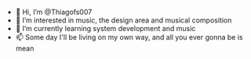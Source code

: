 - 👋 Hi, I’m @Thiagofs007
- 👀 I’m interested in music, the design area and musical composition
- 🌱 I’m currently learning system development and music
- 📫 Some day I'll be living on my own way, and all you ever gonna be is mean

<!---
Thiagofs007/Thiagofs007 is a ✨ special ✨ repository because its `README.md` (this file) appears on your GitHub profile.
You can click the Preview link to take a look at your changes.
--->
